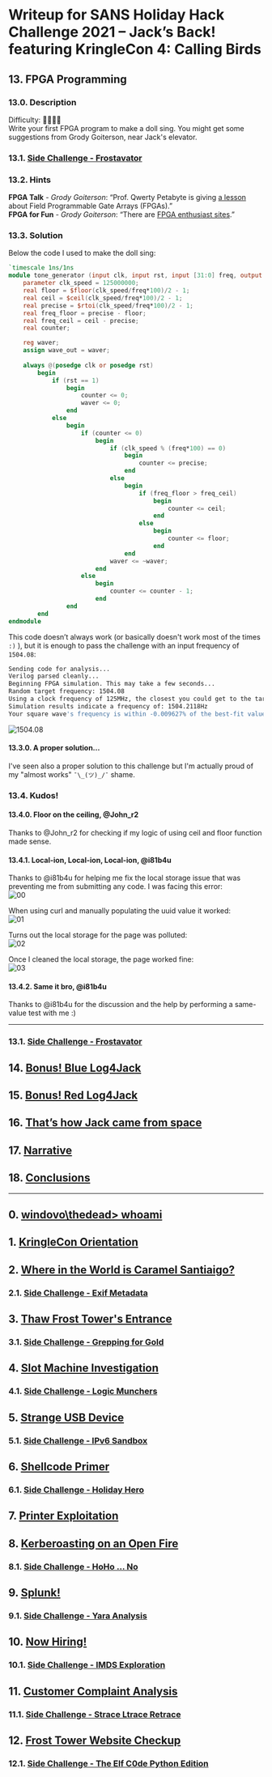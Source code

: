 # Writeup for SANS Holiday Hack Challenge 2021 – Jack’s Back! featuring KringleCon 4: Calling Birds
## 13. FPGA Programming
### 13.0. Description
Difficulty: :christmas_tree::christmas_tree::christmas_tree::christmas_tree:  
Write your first FPGA program to make a doll sing. You might get some suggestions from Grody Goiterson, near Jack's elevator.

### 13.1. [Side Challenge - Frostavator](/13.%20FPGA%20Programming/13.01.%20Side%20Challenge%20-%20Frostavator/README.md)

### 13.2. Hints
**FPGA Talk** - *Grody Goiterson*: “Prof. Qwerty Petabyte is giving [a lesson](https://www.youtube.com/watch?v=GFdG1PJ4QjA) about Field Programmable Gate Arrays (FPGAs).”  
**FPGA for Fun** - *Grody Goiterson*: “There are [FPGA enthusiast sites](https://www.fpga4fun.com/MusicBox.html).”

### 13.3. Solution
Below the code I used to make the doll sing:
```verilog
`timescale 1ns/1ns
module tone_generator (input clk, input rst, input [31:0] freq, output wave_out);
    parameter clk_speed = 125000000;
    real floor = $floor(clk_speed/freq*100)/2 - 1;
    real ceil = $ceil(clk_speed/freq*100)/2 - 1;
    real precise = $rtoi(clk_speed/freq*100)/2 - 1;
    real freq_floor = precise - floor;
    real freq_ceil = ceil - precise;
    real counter;

    reg waver;    
    assign wave_out = waver;
    
    always @(posedge clk or posedge rst)
        begin
            if (rst == 1)
                begin
                    counter <= 0;
                    waver <= 0;
                end
            else
                begin
                    if (counter <= 0)
                        begin
                            if (clk_speed % (freq*100) == 0)
                                begin
                                    counter <= precise;
                                end
                            else
                                begin
                                    if (freq_floor > freq_ceil)
                                        begin
                                            counter <= ceil;
                                        end
                                    else
                                        begin 
                                            counter <= floor;
                                        end
                                end
                            waver <= ~waver;
                        end
                    else
                        begin
                            counter <= counter - 1;
                        end
                end
        end
endmodule
```

This code doesn’t always work (or basically doesn't work most of the times `:)` ), but it is enough to pass the challenge with an input frequency of `1504.08`:
```bash
Sending code for analysis...
Verilog parsed cleanly...
Beginning FPGA simulation. This may take a few seconds...
Random target frequency: 1504.08
Using a clock frequency of 125MHz, the closest you could get to the target frequency is 1504.0670
Simulation results indicate a frequency of: 1504.2118Hz
Your square wave's frequency is within -0.009627% of the best-fit value
```
![1504.08](imgs/1504.08.png)

#### 13.3.0. A proper solution...
I've seen also a proper solution to this challenge but I'm actually proud of my "almost works" `¯\_(ツ)_/¯` shame.

### 13.4. Kudos!
#### 13.4.0. Floor on the ceiling, @John_r2
Thanks to @John_r2 for checking if my logic of using ceil and floor function made sense.
#### 13.4.1. Local-ion, Local-ion, Local-ion, @i81b4u
Thanks to @i81b4u for helping me fix the local storage issue that was preventing me from submitting any code.
I was facing this error:  
![00](imgs/error_imgs/00_error.png)

When using curl and manually populating the uuid value it worked:  
![01](imgs/error_imgs/01_curl.png)

Turns out the local storage for the page was polluted:  
![02](imgs/error_imgs/02_local_storage_KO.png)
 
Once I cleaned the local storage, the page worked fine:  
![03](imgs/error_imgs/03_local_storage_refresh.png)
#### 13.4.2. Same it bro, @i81b4u
Thanks to @i81b4u for the discussion and the help by performing a same-value test with me :)

---
### 13.1. [Side Challenge - Frostavator](/13.%20FPGA%20Programming/13.01.%20Side%20Challenge%20-%20Frostavator/README.md)
## 14. [Bonus! Blue Log4Jack](/14.%20Bonus!%20Blue%20Log4Jack/README.md)
## 15. [Bonus! Red Log4Jack](/15.%20Bonus!%20Red%20Log4Jack/README.md)
## 16. [That’s how Jack came from space](/README.md#16-thats-how-jack-came-from-space)
## 17. [Narrative](/README.md#17-narrative)
## 18. [Conclusions](/README.md#18-conclusions)
---

## 0. [windovo\\thedead> whoami](/README.md)
## 1. [KringleCon Orientation](/01.%20KringleCon%20Orientation/README.md)
## 2. [Where in the World is Caramel Santiaigo?](/02.%20Where%20in%20the%20World%20is%20Caramel%20Santiaigo/README.md)
### 2.1. [Side Challenge - Exif Metadata](/02.%20Where%20in%20the%20World%20is%20Caramel%20Santiaigo/02.01.%20Side%20Challenge%20-%20Exif%20Metadata/README.md)
## 3. [Thaw Frost Tower's Entrance](/03.%20Thaw%20Frost%20Tower's%20Entrance/README.md)
### 3.1. [Side Challenge - Grepping for Gold](/03.%20Thaw%20Frost%20Tower's%20Entrance/03.01.%20Grepping%20for%20Gold/README.md)
## 4. [Slot Machine Investigation](/04.%20Slot%20Machine%20Investigation/README.md)
### 4.1. [Side Challenge - Logic Munchers](/04.%20Slot%20Machine%20Investigation/04.01.%20Side%20Challenge%20-%20Logic%20Munchers/README.md)
## 5. [Strange USB Device](/05.%20Strange%20USB%20Device/README.md)
### 5.1. [Side Challenge - IPv6 Sandbox](/05.%20Strange%20USB%20Device/05.01.%20Side%20Challenge%20-%20IPv6%20Sandbox/README.md)
## 6. [Shellcode Primer](/06.%20Shellcode%20Primer/README.md)
### 6.1. [Side Challenge - Holiday Hero](/06.%20Shellcode%20Primer/06.01.%20Side%20Challenge%20-%20Holiday%20Hero/README.md)
## 7. [Printer Exploitation](/07.%20Printer%20Exploitation/README.md)
## 8. [Kerberoasting on an Open Fire](/08.%20Kerberoasting%20on%20an%20Open%20Fire/README.md)
### 8.1. [Side Challenge - HoHo … No](/08.%20Kerberoasting%20on%20an%20Open%20Fire/08.01.%20Side%20Challenge%20-%20HoHo%20…%20No/README.md)
## 9. [Splunk!](/09.%20Splunk!/README.md)
### 9.1. [Side Challenge - Yara Analysis](/09.%20Splunk!/09.01.%20Yara%20Analisys/README.md)
## 10. [Now Hiring!](/10.%20Now%20Hiring!/README.md)
### 10.1. [Side Challenge - IMDS Exploration](/10.%20Now%20Hiring!/10.01%20IMDS%20Exploration/README.md)
## 11. [Customer Complaint Analysis](/11.%20Customer%20Complaint%20Analysis/README.md)
### 11.1. [Side Challenge - Strace Ltrace Retrace](/11.%20Customer%20Complaint%20Analysis/11.01%20Side%20Challenge%20-%20Strace%20Ltrace%20Retrace/README.md)
## 12. [Frost Tower Website Checkup](/12.%20Frost%20Tower%20Website%20Checkup/README.md)
### 12.1. [Side Challenge - The Elf C0de Python Edition](/12.%20Frost%20Tower%20Website%20Checkup/12.01.%20Side%20Challenge%20-%20The%20Elf%20C0de%20Python%20Edition/README.md)
